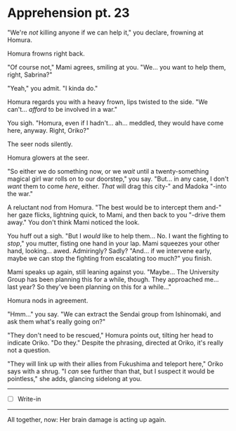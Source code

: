 # Apprehension pt. 23

"We're *not* killing anyone if we can help it," you declare, frowning at Homura.

Homura frowns right back.

"Of course not," Mami agrees, smiling at you. "We... you want to help them, right, Sabrina?"

"Yeah," you admit. "I kinda do."

Homura regards you with a heavy frown, lips twisted to the side. "We can't... *afford* to be involved in a war."

You sigh. "Homura, even if I hadn't... ah... meddled, they would have come here, anyway. Right, Oriko?"

The seer nods silently.

Homura glowers at the seer.

"So either we do something now, or we *wait* until a twenty-something magical girl war rolls on to our doorstep," you say. "But... in any case, I don't *want* them to come *here*, either. *That* will drag this city-" and Madoka "-into the war."

A reluctant nod from Homura. "The best would be to intercept them and-" her gaze flicks, lightning quick, to Mami, and then back to you "-drive them away." You don't think Mami noticed the look.

You huff out a sigh. "But I *would* like to help them... No. I want the fighting to *stop*," you mutter, fisting one hand in your lap. Mami squeezes your other hand, looking... awed. Admiringly? Sadly? "And... if we intervene early, maybe we can stop the fighting from escalating too much?" you finish.

Mami speaks up again, still leaning against you. "Maybe... The University Group has been planning this for a while, though. They approached me... last year? So they've been planning on this for a while..."

Homura nods in agreement.

"Hmm..." you say. "We can extract the Sendai group from Ishinomaki, and ask them what's really going on?"

"They don't need to be rescued," Homura points out, tilting her head to indicate Oriko. "Do they." Despite the phrasing, directed at Oriko, it's really not a question.

"They will link up with their allies from Fukushima and teleport here," Oriko says with a shrug. "I *can* see further than that, but I suspect it would be pointless," she adds, glancing sidelong at you.

---

- [ ] Write-in

---

All together, now: Her brain damage is acting up again.
